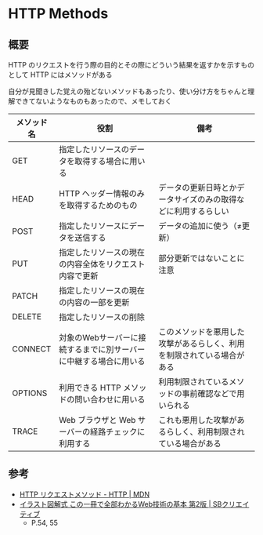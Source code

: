 # HTTP Methods

## 概要

HTTP のリクエストを行う際の目的とその際にどういう結果を返すかを示すものとして HTTP にはメソッドがある

自分が見聞きした覚えの殆どないメソッドもあったり、使い分け方をちゃんと理解できてないようなものもあったので、メモしておく


| メソッド名 | 役割                                                              | 備考                                                                   |
| ---------- | ----------------------------------------------------------------- | ---------------------------------------------------------------------- |
| GET        | 指定したリソースのデータを取得する場合に用いる                    |                                                                        |
| HEAD       | HTTP ヘッダー情報のみを取得するためのもの                         | データの更新日時とかデータサイズのみの取得などに利用するらしい         |
| POST       | 指定したリソースにデータを送信する                                | データの追加に使う（≠更新）                                           |
| PUT        | 指定したリソースの現在の内容全体をリクエスト内容で更新            | 部分更新ではないことに注意                                             |
| PATCH      | 指定したリソースの現在の内容の一部を更新                          |                                                                        |
| DELETE     | 指定したリソースの削除                                            |                                                                        |
| CONNECT    | 対象のWebサーバーに接続するまでに別サーバーに中継する場合に用いる | このメソッドを悪用した攻撃があるらしく、利用を制限されている場合がある |
| OPTIONS    | 利用できる HTTP メソッドの問い合わせに用いる                      | 利用制限されているメソッドの事前確認などで用いられる                   |
| TRACE      | Web ブラウザと Web サーバーの経路チェックに利用する               | これも悪用した攻撃があるらしく、利用制限されている場合がある           |

## 参考

- [HTTP リクエストメソッド - HTTP | MDN](https://developer.mozilla.org/ja/docs/Web/HTTP/Reference/Methods)
- [イラスト図解式 この一冊で全部わかるWeb技術の基本 第2版 | SBクリエイティブ](https://www.sbcr.jp/product/4815625948/)
  - P.54, 55
